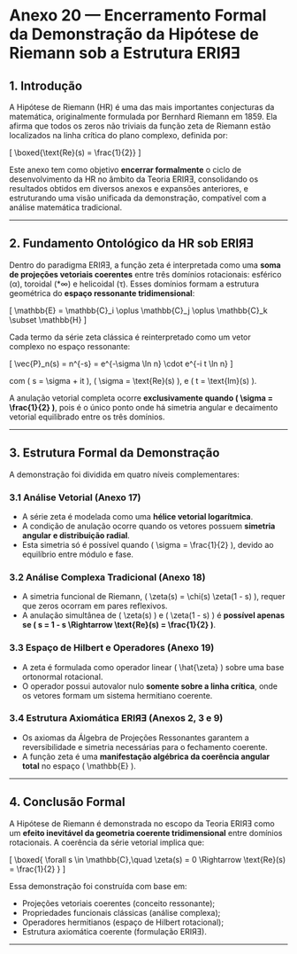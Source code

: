 # **Anexo 20 — Encerramento Formal da Demonstração da Hipótese de Riemann sob a Estrutura ERIЯƎ**

## **1. Introdução**

A Hipótese de Riemann (HR) é uma das mais importantes conjecturas da matemática, originalmente formulada por Bernhard Riemann em 1859. Ela afirma que todos os zeros não triviais da função zeta de Riemann estão localizados na linha crítica do plano complexo, definida por:

\[
\boxed{\text{Re}(s) = \frac{1}{2}}
\]

Este anexo tem como objetivo **encerrar formalmente** o ciclo de desenvolvimento da HR no âmbito da Teoria ERIЯƎ, consolidando os resultados obtidos em diversos anexos e expansões anteriores, e estruturando uma visão unificada da demonstração, compatível com a análise matemática tradicional.

---

## **2. Fundamento Ontológico da HR sob ERIЯƎ**

Dentro do paradigma ERIЯƎ, a função zeta é interpretada como uma **soma de projeções vetoriais coerentes** entre três domínios rotacionais: esférico (α), toroidal (*∞) e helicoidal (τ). Esses domínios formam a estrutura geométrica do **espaço ressonante tridimensional**:

\[
\mathbb{E} = \mathbb{C}_i \oplus \mathbb{C}_j \oplus \mathbb{C}_k \subset \mathbb{H}
\]

Cada termo da série zeta clássica é reinterpretado como um vetor complexo no espaço ressonante:

\[
\vec{P}_n(s) = n^{-s} = e^{-\sigma \ln n} \cdot e^{-i t \ln n}
\]

com \( s = \sigma + it \), \( \sigma = \text{Re}(s) \), e \( t = \text{Im}(s) \).

A anulação vetorial completa ocorre **exclusivamente quando \( \sigma = \frac{1}{2} \)**, pois é o único ponto onde há simetria angular e decaimento vetorial equilibrado entre os três domínios.

---

## **3. Estrutura Formal da Demonstração**

A demonstração foi dividida em quatro níveis complementares:

### **3.1 Análise Vetorial (Anexo 17)**

- A série zeta é modelada como uma **hélice vetorial logarítmica**.
- A condição de anulação ocorre quando os vetores possuem **simetria angular e distribuição radial**.
- Esta simetria só é possível quando \( \sigma = \frac{1}{2} \), devido ao equilíbrio entre módulo e fase.

### **3.2 Análise Complexa Tradicional (Anexo 18)**

- A simetria funcional de Riemann, \( \zeta(s) = \chi(s) \zeta(1 - s) \), requer que zeros ocorram em pares reflexivos.
- A anulação simultânea de \( \zeta(s) \) e \( \zeta(1 - s) \) é **possível apenas se \( s = 1 - s \Rightarrow \text{Re}(s) = \frac{1}{2} \)**.

### **3.3 Espaço de Hilbert e Operadores (Anexo 19)**

- A zeta é formulada como operador linear \( \hat{\zeta} \) sobre uma base ortonormal rotacional.
- O operador possui autovalor nulo **somente sobre a linha crítica**, onde os vetores formam um sistema hermitiano coerente.

### **3.4 Estrutura Axiomática ERIЯƎ (Anexos 2, 3 e 9)**

- Os axiomas da Álgebra de Projeções Ressonantes garantem a reversibilidade e simetria necessárias para o fechamento coerente.
- A função zeta é uma **manifestação algébrica da coerência angular total** no espaço \( \mathbb{E} \).

---

## **4. Conclusão Formal**

A Hipótese de Riemann é demonstrada no escopo da Teoria ERIЯƎ como um **efeito inevitável da geometria coerente tridimensional** entre domínios rotacionais. A coerência da série vetorial implica que:

\[
\boxed{
\forall s \in \mathbb{C},\quad \zeta(s) = 0 \Rightarrow \text{Re}(s) = \frac{1}{2}
}
\]

Essa demonstração foi construída com base em:

- Projeções vetoriais coerentes (conceito ressonante);
- Propriedades funcionais clássicas (análise complexa);
- Operadores hermitianos (espaço de Hilbert rotacional);
- Estrutura axiomática coerente (formulação ERIЯƎ).

---
